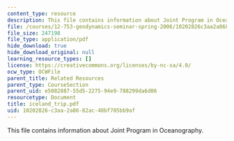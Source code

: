 ```yaml
---
content_type: resource
description: This file contains information about Joint Program in Oceanography.
file: /courses/12-753-geodynamics-seminar-spring-2006/10202826c3aa2a8682ac48bf705bb9af_iceland_trip.pdf
file_size: 247198
file_type: application/pdf
hide_download: true
hide_download_original: null
learning_resource_types: []
license: https://creativecommons.org/licenses/by-nc-sa/4.0/
ocw_type: OCWFile
parent_title: Related Resources
parent_type: CourseSection
parent_uid: e5082887-55d5-2275-94e9-788299da6d06
resourcetype: Document
title: iceland_trip.pdf
uid: 10202826-c3aa-2a86-82ac-48bf705bb9af
---
```

This file contains information about Joint Program in Oceanography.